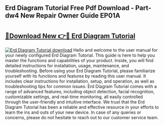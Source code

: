 ## Erd Diagram Tutorial Free Pdf Download - Part-dw4 New Repair Owner Guide EP01A

# <h2><a href="http://dfpohq.blite.top/?on=Erd+Diagram+Tutorial">🔗Download New 👉🔴 Erd Diagram Tutorial</a></h2>

[![Erd Diagram Tutorial download](https://i.imgur.com/lujVjoI.png)](http://dfpohq.blite.top/?on=Erd+Diagram+Tutorial)
Hello and welcome to the user manual for your newly configured Erd Diagram Tutorial. This guide is here to help you master the functions and capabilities of your product. Inside, you will find detailed instructions for installation, usage, maintenance, and troubleshooting. Before using your Erd Diagram Tutorial, please familiarize yourself with its functions and features by reading this user manual. It includes clear instructions for installation, setup, and operation, as well as troubleshooting tips for common issues. Erd Diagram Tutorial comes with a range of advanced features, including object detection, facial recognition, customizable settings, and real-time monitoring, all easily controlled through the user-friendly and intuitive interface. We trust that the Erd Diagram Tutorial has been a reliable and effective resource in your efforts to learn the ins and outs of your new device. In case of any queries or concerns, please do not hesitate to reach out to our customer service team.
